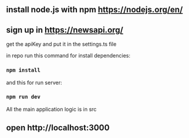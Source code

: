 ##  install node.js with npm https://nodejs.org/en/

##  sign up in https://newsapi.org/ 

get the apiKey and put it in the settings.ts file

in repo run this command for install dependencies:
### `npm install`
and this for run server:
### `npm run dev`
All the main application logic is in src

## open http://localhost:3000